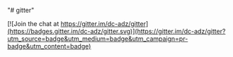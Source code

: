 "# gitter" 


[![Join the chat at https://gitter.im/dc-adz/gitter](https://badges.gitter.im/dc-adz/gitter.svg)](https://gitter.im/dc-adz/gitter?utm_source=badge&utm_medium=badge&utm_campaign=pr-badge&utm_content=badge)